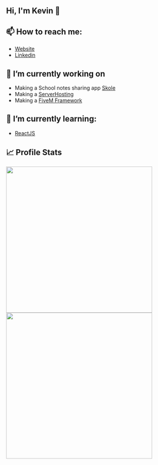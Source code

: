 ## Hi, I'm Kevin 👋

## 📫 How to reach me:
  - [Website](https://kevinazemi.com)
  - [Linkedin](https://www.linkedin.com/in/kevin-azemi)
  
## 🔭 I’m currently working on
  - Making a School notes sharing app [Skole](https://github.com/Skole-App)
  - Making a [ServerHosting](https://www.klayhosting.com)
  - Making a [FiveM Framework](https://github.com/RevolutionRP-base)
 
## 🌱 I’m currently learning:
  - [ReactJS](https://reactjs.org)

## 📈 Profile Stats
<p float="left">
  <img src="https://github-readme-stats.vercel.app/api?username=Klay4&show_icons=true&theme=dark" width="396" />
  <img src="https://github-readme-streak-stats.herokuapp.com?user=Klay4&theme=dark&date_format=M%20j%5B%2C%20Y%5D" width="396" />
</p>
